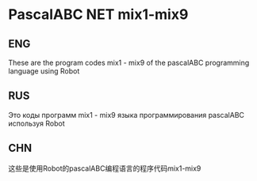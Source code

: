 # PascalABC NET mix1-mix9

## ENG

These are the program codes mix1 - mix9 of the pascalABC programming language using Robot

## RUS

Это коды программ mix1 - mix9 языка программирования pascalABC используя Robot

## CHN

这些是使用Robot的pascalABC编程语言的程序代码mix1-mix9



